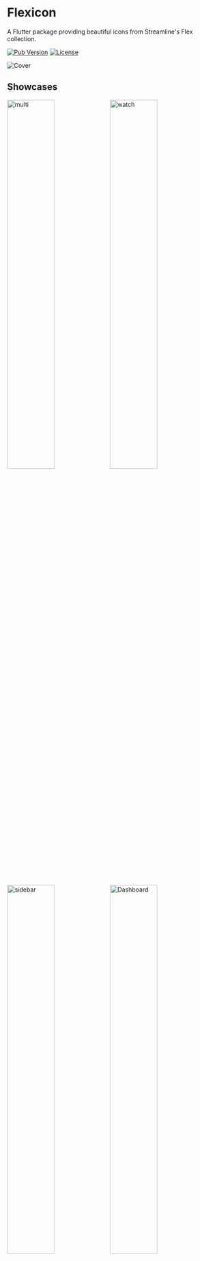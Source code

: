 # Flexicon

A Flutter package providing beautiful icons from Streamline's Flex collection.

[![Pub Version](https://img.shields.io/pub/v/flexicon)](https://pub.dev/packages/flexicon)
[![License](https://img.shields.io/github/license/xkaper001/flexicon)](https://github.com/xkaper001/flexicon/blob/main/LICENSE)

<img width="auto" height="auto" alt="Cover" src="https://github.com/user-attachments/assets/78b7fcc7-8aaa-48f6-a76f-90e4d5920cc6" />

## Showcases
<img width="47%" height="auto" alt="multi" src="https://github.com/user-attachments/assets/d059a4cf-f33f-41af-97ec-637b88a91fae" />
<img width="47%" height="auto" alt="watch" src="https://github.com/user-attachments/assets/e7ba60ca-e958-435e-af8c-0e6116b6890f" />
<img width="47%" height="auto" alt="sidebar" src="https://github.com/user-attachments/assets/7b9e4cf6-3326-4951-bb70-9ac239537708" />
<img width="47%" height="auto" alt="Dashboard" src="https://github.com/user-attachments/assets/61e86559-9714-40c3-be15-f4f08f59a41a" />



## About

Flexicon is a Flutter package that provides access to the Flex icon collection from [Streamline HQ](https://www.streamlinehq.com/icons/flex-line-free). This package includes a comprehensive set of high-quality, pixel-perfect icons designed for modern applications.

## Features

- 🎨 High-quality vector icons from Streamline's Flex collection
- 📱 Optimized for Flutter applications
- 🚀 Easy to use with familiar Flutter IconData format
- 📦 Lightweight package with custom font integration
- 🎯 Pixel-perfect icons for crisp display at any size

## Installation

Add `flexicon` to your `pubspec.yaml` file:

```yaml
dependencies:
  flexicon: ^0.1.0
```

Then run:

```bash
flutter pub get
```

## Usage

Import the package in your Dart file:

```dart
import 'package:flexicon/flexicon.dart';
```

Use the icons just like any other Flutter icons:

```dart
Icon(
  FlexRemix.heart,
  size: 24.0,
  color: Colors.red,
)
```

## Available Icons

The package includes a comprehensive collection of icons covering various categories:

- **Business & Office**: `workspaceDesk`, `officeBuilding1`, `groupMeetingApproval`
- **Education**: `school`, `graduationCap`, `bookReading`, `dictionaryLanguageBook`
- **Technology**: `scanner`, `faceScan1`, `voiceScan2`, `fingerprint1`
- **UI Elements**: `heart`, `star`, `bookmark`, `tag`, `shield1`
- **Actions**: `download`, `upload`, `copy`, `delete`, `edit`
- **Navigation**: `home2`, `login1`, `logout1`, `arrowCursor*`
- **Media**: `brightness`, `colorPicker`, `magicWand`, `paintbrush`

And many more! Check the [full icon list](https://www.streamlinehq.com/icons/flex-line-free) for all available icons.



## Contributing

Contributions are welcome! Please feel free to submit a Pull Request. For major changes, please open an issue first to discuss what you would like to change.

## License

This project is licensed under the MIT License - see the [LICENSE](LICENSE) file for details.

## Credits

Icons are from [Streamline HQ's Flex collection](https://www.streamlinehq.com/icons/flex-line-free). Please ensure you have the appropriate license from Streamline HQ for commercial use.

## Support

If you encounter any issues or have questions, please file an issue on the [GitHub repository](https://github.com/xkaper001/flexicon/issues).

---

Made with ❤️ for the Flutter community
